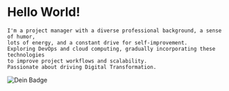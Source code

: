 # Hello World!

    I'm a project manager with a diverse professional background, a sense of humor,
    lots of energy, and a constant drive for self-improvement.
    Exploring DevOps and cloud computing, gradually incorporating these technologies
    to improve project workflows and scalability.
    Passionate about driving Digital Transformation.


![Dein Badge](https://images.credly.com/size/220x220/images/00634f82-b07f-4bbd-a6bb-53de397fc3a6/image.png)
